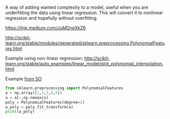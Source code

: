 A way of adding wanted complexity to a model, useful when you are underfitting the data using linear regression. This will convert it to nonlinear regression and hopefully without overfitting. 

https://link.medium.com/JuMDnpXkZ6

http://scikit-learn.org/stable/modules/generated/sklearn.preprocessing.PolynomialFeatures.html

Example using non-linear regression: 
http://scikit-learn.org/stable/auto_examples/linear_model/plot_polynomial_interpolation.html


Example [from SO](https://stackoverflow.com/questions/51906274/cannot-understand-with-sklearns-polynomialfeatures)
```python   
from sklearn.preprocessing import PolynomialFeatures
a = np.array([1,2,3,4,5])
a = a[:,np.newaxis]
poly = PolynomialFeatures(degree=2)
a_poly = poly.fit_transform(a)
print(a_poly)

``` 
